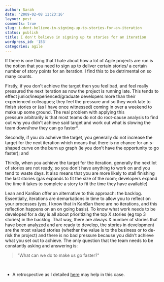 ```yaml
---
author: Sarah
date: '2009-02-08 11:23:16'
layout: post
comments: true
slug: i-dont-believe-in-signing-up-to-stories-for-an-iteration
status: publish
title: I don't believe in signing up to stories for an iteration
wordpress_id: '153'
categories: agile
---
```


If there is one thing that I hate about how a lot of Agile projects are run is the notion that you need to sign up to deliver certain stories/ a certain number of story points for an iteration. I find this to be detrimental on so many counts.

Firstly, if you don't achieve the target then you feel bad, and feel really pressured the next iteration as now the project is running late. This tends to effect junior/inexperienced/graduate developers more than their experienced colleagues; they feel the pressure and so they work late to finish stories or (as I have once witnessed) coming in over a weekend to make up some ground. The real problem with applying this pressure arbitrarily is that most teams do not do root-cause analysis to find out why you didn't achieve said target and work out what is slowing the team down/how they can go faster*. 

Secondly, if you do acheive the target, you generally do not increase the target for the next iteration which means that there is no chance for an s-shaped curve on the burn up graph (ie you don't have the opportunity to go faster); and

Thirdly, when you achieve the target for the iteration, generally the next lot of stories are not ready, so you don't have anything to work on and you tend to waste days. It also means that you are more likely to stall finishing the last stories (gas expands to fit the size of the room; developers expand the time it takes to complete a story to fit the time they have available)

Lean and KanBan offer an alternative to this approach: the backlog. Essentially, iterations are demarkations in time to allow you to reflect on your processes (yes, I know that in KanBan there are no iterations, and this reflection happens on an on going basis). To know what work needs to be developed for a day is all about prioritizing the top X stories (eg top 3 stories) in the backlog. That way, there are always X number of stories that have been analyzed and are ready to develop, the stories in development are the most valued stories (whether the value is to the business or to de-risk the project) and there is no bad pressure because you didn't achieve what you set out to achieve. The only question that the team needs to be constantly asking and answering is:
<blockquote>"What can we do to make us go faster?"</blockquote>
 

* A retrospective as I detailed <a href="/thoughts/agile/a-new-take-on-the-hot-air-balloon-retrospective/">here</a> may help in this case.